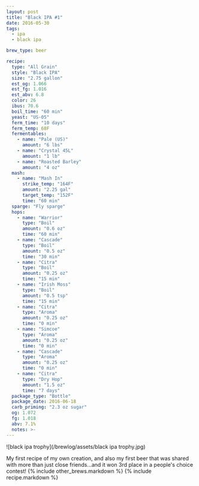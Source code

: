 ```yaml
---
layout: post
title: "Black IPA #1"
date: 2016-05-30
tags:
  - ipa
  - black ipa

brew_type: beer

recipe:
  type: "All Grain"
  style: "Black IPA"
  size: "2.75 gallon"
  est_og: 1.066
  est_fg: 1.016
  est_abv: 6.8
  color: 26
  ibus: 70.6
  boil_time: "60 min"
  yeast: "US-05"
  ferm_time: "10 days"
  ferm_temp: 68F
  fermentables:
    - name: "Pale (US)"
      amount: "6 lbs"
    - name: "Crystal 45L"
      amount: "1 lb"
    - name: "Roasted Barley"
      amount: "4 oz"
  mash:
    - name: "Mash In"
      strike_temp: "164F"
      amount: "2.25 gal"
      target_temp: "152F"
      time: "60 min"
  sparge: "Fly sparge"
  hops:
    - name: "Warrior"
      type: "Boil"
      amount: "0.6 oz"
      time: "60 min"
    - name: "Cascade"
      type: "Boil"
      amount: "0.5 oz"
      time: "30 min"
    - name: "Citra"
      type: "Boil"
      amount: "0.25 oz"
      time: "15 min"
    - name: "Irish Moss"
      type: "Boil"
      amount: "0.5 tsp"
      time: "15 min"
    - name: "Citra"
      type: "Aroma"
      amount: "0.25 oz"
      time: "0 min"
    - name: "Simcoe"
      type: "Aroma"
      amount: "0.25 oz"
      time: "0 min"
    - name: "Cascade"
      type: "Aroma"
      amount: "0.25 oz"
      time: "0 min"
    - name: "Citra"
      type: "Dry Hop"
      amount: "1.5 oz"
      time: "7 days"
  package_type: "Bottle"
  package_date: 2016-06-18
  carb_priming: "2.3 oz sugar"
  og: 1.072
  fg: 1.018
  abv: 7.1%
  notes: >-
---
```

![black ipa trophy](/brewlog/assets/black ipa trophy.jpg)

My first recipe of my own creation, and also my first beer that was shared with more than just close friends...and it won 3rd place in a people's choice contest!
{% include other_brews.markdown %}
{% include recipe.markdown %}
